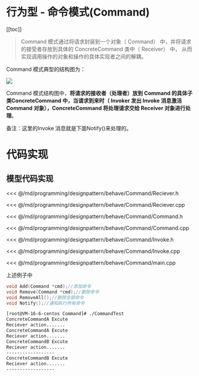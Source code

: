 # 行为型 - 命令模式(Command)

​[[toc]]

> Command 模式通过将请求封装到一个对象（ Command） 中，并将请求的接受者存放到具体的 ConcreteCommand 类中（ Receiver） 中， 从而实现调用操作的对象和操作的具体实现者之间的解耦。

Command 模式典型的结构图为：

![](_images/programming/designpattern/behave/Command.png)

Command 模式结构图中，**将请求的接收者（处理者）放到 Command 的具体子类ConcreteCommand 中，当请求到来时（ Invoker 发出 Invoke 消息激活 Command 对象），ConcreteCommand 将处理请求交给 Receiver 对象进行处理**。

备注：这里的Invoke 消息就是下面Notify()来处理的。

# 代码实现

## 模型代码实现

<<< @/md/programming/designpattern/behave/Command/Reciever.h

<<< @/md/programming/designpattern/behave/Command/Reciever.cpp

<<< @/md/programming/designpattern/behave/Command/Command.h

<<< @/md/programming/designpattern/behave/Command/Command.cpp

<<< @/md/programming/designpattern/behave/Command/Invoke.h

<<< @/md/programming/designpattern/behave/Command/Invoke.cpp

<<< @/md/programming/designpattern/behave/Command/main.cpp

上述例子中

```cpp
void Add(Command *cmd);//添加命令
void Remove(Command *cmd);//删除命令
void RemoveAll();//删除全部命令
void Notify();//通知执行所有命令
```

```bash
[root@VM-16-6-centos Command]# ./CommandTest
ConcreteCommandA Excute
Reciever action.......
ConcreteCommandA Excute
Reciever action.......
ConcreteCommandB Excute
Reciever action.......
------------------
ConcreteCommandB Excute
Reciever action.......
------------------

```